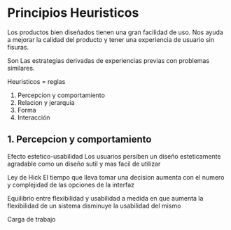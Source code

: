 # Principios Heuristicos

Los productos bien diseñados tienen una gran facilidad de uso. Nos ayuda a mejorar la calidad del producto y tener una experiencia de usuario sin fisuras.

Son Las estrategias derivadas de experiencias previas con problemas similares.

Heuristicos = reglas

1. Percepcion y comportamiento
2. Relacion y jerarquia
3. Forma
4. Interacción

## 1. Percepcion y comportamiento

Efecto estetico-usabilidad
Los usuarios persiben un diseño esteticamente agradable como un diseño sutil y mas facil de utilizar

Ley de Hick
El tiempo que lleva tomar una decision aumenta con el numero y complejidad de las opciones de la interfaz

Equilibrio entre flexibilidad y usabilidad
a medida en que aumenta la flexibilidad de  un sistema  disminuye la usabilidad del mismo

Carga de trabajo


